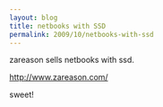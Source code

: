 ```yaml
---
layout: blog
title: netbooks with SSD
permalink: 2009/10/netbooks-with-ssd
---
```


<p>zareason sells netbooks with ssd.</p>
<p><a href="http://www.zareason.com/" title="http://www.zareason.com/">http://www.zareason.com/</a></p>
<p>sweet!</p>
